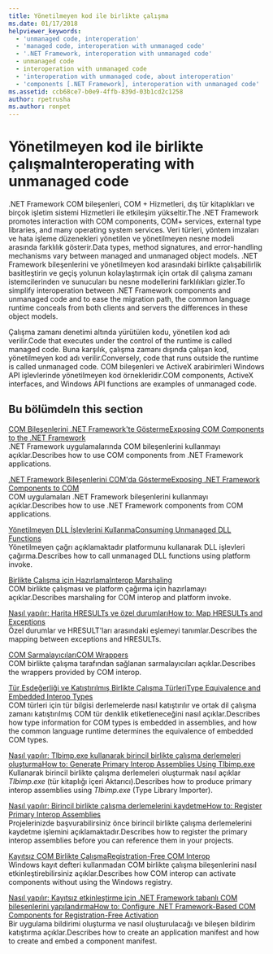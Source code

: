 ```yaml
---
title: Yönetilmeyen kod ile birlikte çalışma
ms.date: 01/17/2018
helpviewer_keywords:
  - 'unmanaged code, interoperation'
  - 'managed code, interoperation with unmanaged code'
  - '.NET Framework, interoperation with unmanaged code'
  - unmanaged code
  - interoperation with unmanaged code
  - 'interoperation with unmanaged code, about interoperation'
  - 'components [.NET Framework], interoperation with unmanaged code'
ms.assetid: ccb68ce7-b0e9-4ffb-839d-03b1cd2c1258
author: rpetrusha
ms.author: ronpet
---
```

# <a name="interoperating-with-unmanaged-code"></a><span data-ttu-id="2e120-102">Yönetilmeyen kod ile birlikte çalışma</span><span class="sxs-lookup"><span data-stu-id="2e120-102">Interoperating with unmanaged code</span></span>

<span data-ttu-id="2e120-103">.NET Framework COM bileşenleri, COM + Hizmetleri, dış tür kitaplıkları ve birçok işletim sistemi Hizmetleri ile etkileşim yükseltir.</span><span class="sxs-lookup"><span data-stu-id="2e120-103">The .NET Framework promotes interaction with COM components, COM+ services, external type libraries, and many operating system services.</span></span> <span data-ttu-id="2e120-104">Veri türleri, yöntem imzaları ve hata işleme düzenekleri yönetilen ve yönetilmeyen nesne modeli arasında farklılık gösterir.</span><span class="sxs-lookup"><span data-stu-id="2e120-104">Data types, method signatures, and error-handling mechanisms vary between managed and unmanaged object models.</span></span> <span data-ttu-id="2e120-105">.NET Framework bileşenlerini ve yönetilmeyen kod arasındaki birlikte çalışabilirlik basitleştirin ve geçiş yolunun kolaylaştırmak için ortak dil çalışma zamanı istemcilerinden ve sunucuları bu nesne modellerini farklılıkları gizler.</span><span class="sxs-lookup"><span data-stu-id="2e120-105">To simplify interoperation between .NET Framework components and unmanaged code and to ease the migration path, the common language runtime conceals from both clients and servers the differences in these object models.</span></span>

<span data-ttu-id="2e120-106">Çalışma zamanı denetimi altında yürütülen kodu, yönetilen kod adı verilir.</span><span class="sxs-lookup"><span data-stu-id="2e120-106">Code that executes under the control of the runtime is called managed code.</span></span> <span data-ttu-id="2e120-107">Buna karşılık, çalışma zamanı dışında çalışan kod, yönetilmeyen kod adı verilir.</span><span class="sxs-lookup"><span data-stu-id="2e120-107">Conversely, code that runs outside the runtime is called unmanaged code.</span></span> <span data-ttu-id="2e120-108">COM bileşenleri ve ActiveX arabirimleri Windows API işlevlerinde yönetilmeyen kod örnekleridir.</span><span class="sxs-lookup"><span data-stu-id="2e120-108">COM components, ActiveX interfaces, and Windows API functions are examples of unmanaged code.</span></span>

## <a name="in-this-section"></a><span data-ttu-id="2e120-109">Bu bölümde</span><span class="sxs-lookup"><span data-stu-id="2e120-109">In this section</span></span>

[<span data-ttu-id="2e120-110">COM Bileşenlerini .NET Framework'te Gösterme</span><span class="sxs-lookup"><span data-stu-id="2e120-110">Exposing COM Components to the .NET Framework</span></span>](exposing-com-components.md)  
<span data-ttu-id="2e120-111">.NET Framework uygulamalarında COM bileşenlerini kullanmayı açıklar.</span><span class="sxs-lookup"><span data-stu-id="2e120-111">Describes how to use COM components from .NET Framework applications.</span></span>

[<span data-ttu-id="2e120-112">.NET Framework Bileşenlerini COM'da Gösterme</span><span class="sxs-lookup"><span data-stu-id="2e120-112">Exposing .NET Framework Components to COM</span></span>](exposing-dotnet-components-to-com.md)  
<span data-ttu-id="2e120-113">COM uygulamaları .NET Framework bileşenlerini kullanmayı açıklar.</span><span class="sxs-lookup"><span data-stu-id="2e120-113">Describes how to use .NET Framework components from COM applications.</span></span>

[<span data-ttu-id="2e120-114">Yönetilmeyen DLL İşlevlerini Kullanma</span><span class="sxs-lookup"><span data-stu-id="2e120-114">Consuming Unmanaged DLL Functions</span></span>](consuming-unmanaged-dll-functions.md)  
<span data-ttu-id="2e120-115">Yönetilmeyen çağrı açıklamaktadır platformunu kullanarak DLL işlevleri çağırma.</span><span class="sxs-lookup"><span data-stu-id="2e120-115">Describes how to call unmanaged DLL functions using platform invoke.</span></span>

[<span data-ttu-id="2e120-116">Birlikte Çalışma için Hazırlama</span><span class="sxs-lookup"><span data-stu-id="2e120-116">Interop Marshaling</span></span>](interop-marshaling.md)  
<span data-ttu-id="2e120-117">COM birlikte çalışması ve platform çağırma için hazırlamayı açıklar.</span><span class="sxs-lookup"><span data-stu-id="2e120-117">Describes marshaling for COM interop and platform invoke.</span></span>

[<span data-ttu-id="2e120-118">Nasıl yapılır: Harita HRESULTs ve özel durumları</span><span class="sxs-lookup"><span data-stu-id="2e120-118">How to: Map HRESULTs and Exceptions</span></span>](how-to-map-hresults-and-exceptions.md)  
<span data-ttu-id="2e120-119">Özel durumlar ve HRESULT'ları arasındaki eşlemeyi tanımlar.</span><span class="sxs-lookup"><span data-stu-id="2e120-119">Describes the mapping between exceptions and HRESULTs.</span></span>

[<span data-ttu-id="2e120-120">COM Sarmalayıcıları</span><span class="sxs-lookup"><span data-stu-id="2e120-120">COM Wrappers</span></span>](com-wrappers.md)  
<span data-ttu-id="2e120-121">COM birlikte çalışma tarafından sağlanan sarmalayıcıları açıklar.</span><span class="sxs-lookup"><span data-stu-id="2e120-121">Describes the wrappers provided by COM interop.</span></span>

[<span data-ttu-id="2e120-122">Tür Eşdeğerliği ve Katıştırılmış Birlikte Çalışma Türleri</span><span class="sxs-lookup"><span data-stu-id="2e120-122">Type Equivalence and Embedded Interop Types</span></span>](type-equivalence-and-embedded-interop-types.md)  
<span data-ttu-id="2e120-123">COM türleri için tür bilgisi derlemelerde nasıl katıştırılır ve ortak dil çalışma zamanı katıştırılmış COM tür denklik etiketleneceğini nasıl açıklar.</span><span class="sxs-lookup"><span data-stu-id="2e120-123">Describes how type information for COM types is embedded in assemblies, and how the common language runtime determines the equivalence of embedded COM types.</span></span>

[<span data-ttu-id="2e120-124">Nasıl yapılır: Tlbimp.exe kullanarak birincil birlikte çalışma derlemeleri oluşturma</span><span class="sxs-lookup"><span data-stu-id="2e120-124">How to: Generate Primary Interop Assemblies Using Tlbimp.exe</span></span>](how-to-generate-primary-interop-assemblies-using-tlbimp-exe.md)  
<span data-ttu-id="2e120-125">Kullanarak birincil birlikte çalışma derlemeleri oluşturmak nasıl açıklar *Tlbimp.exe* (tür kitaplığı içeri Aktarıcı).</span><span class="sxs-lookup"><span data-stu-id="2e120-125">Describes how to produce primary interop assemblies using *Tlbimp.exe* (Type Library Importer).</span></span>

[<span data-ttu-id="2e120-126">Nasıl yapılır: Birincil birlikte çalışma derlemelerini kaydetme</span><span class="sxs-lookup"><span data-stu-id="2e120-126">How to: Register Primary Interop Assemblies</span></span>](how-to-register-primary-interop-assemblies.md)  
<span data-ttu-id="2e120-127">Projelerinizde başvurabilirsiniz önce birincil birlikte çalışma derlemelerini kaydetme işlemini açıklamaktadır.</span><span class="sxs-lookup"><span data-stu-id="2e120-127">Describes how to register the primary interop assemblies before you can reference them in your projects.</span></span>

[<span data-ttu-id="2e120-128">Kayıtsız COM Birlikte Çalışma</span><span class="sxs-lookup"><span data-stu-id="2e120-128">Registration-Free COM Interop</span></span>](registration-free-com-interop.md)  
<span data-ttu-id="2e120-129">Windows kayıt defteri kullanmadan COM birlikte çalışma bileşenlerini nasıl etkinleştirebilirsiniz açıklar.</span><span class="sxs-lookup"><span data-stu-id="2e120-129">Describes how COM interop can activate components without using the Windows registry.</span></span>

[<span data-ttu-id="2e120-130">Nasıl yapılır: Kayıtsız etkinleştirme için .NET Framework tabanlı COM bileşenlerini yapılandırma</span><span class="sxs-lookup"><span data-stu-id="2e120-130">How to: Configure .NET Framework-Based COM Components for Registration-Free Activation</span></span>](configure-net-framework-based-com-components-for-reg.md)  
<span data-ttu-id="2e120-131">Bir uygulama bildirimi oluşturma ve nasıl oluşturulacağı ve bileşen bildirim katıştırma açıklar.</span><span class="sxs-lookup"><span data-stu-id="2e120-131">Describes how to create an application manifest and how to create and embed a component manifest.</span></span>
